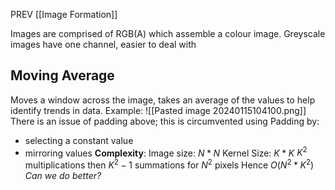 PREV [[Image Formation]]

Images are comprised of RGB(A) which assemble a colour image.
Greyscale images have one channel, easier to deal with
## Moving Average
Moves a window across the image, takes an average of the values to help identify trends in data.
Example:
	![[Pasted image 20240115104100.png]]
There is an issue of padding above; this is circumvented using Padding by:
- selecting a constant value
- mirroring values
**Complexity**:
	Image size: $N * N$
	Kernel Size: $K * K$
	$K^2$ multiplications then $K^2 -1$ summations for $N^2$ pixels
	Hence $O(N^2 * K^2)$
	*Can we do better?*
	
